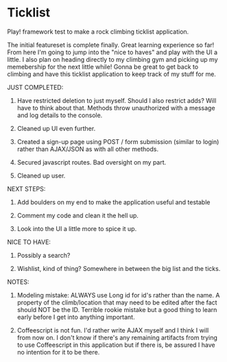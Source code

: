 Ticklist
========

Play! framework test to make a rock climbing ticklist application.

The initial featureset is complete finally. Great learning experience so far!
From here I'm going to jump into the "nice to haves" and play with the UI a
little. I also plan on heading directly to my climbing gym and picking up
my memebership for the next little while! Gonna be great to get back to climbing
and have this ticklist application to keep track of my stuff for me.

JUST COMPLETED:

1) Have restricted deletion to just myself. Should I also restrict adds? Will have to think about that.
Methods throw unauthorized with a message and log details to the console.

2) Cleaned up UI even further.

3) Created a sign-up page using POST / form submission (similar to login) rather than AJAX/JSON as with all
other methods.

4) Secured javascript routes. Bad oversight on my part.

5) Cleaned up user.

NEXT STEPS:

1) Add boulders on my end to make the application useful and testable

2) Comment my code and clean it the hell up.

3) Look into the UI a little more to spice it up.

NICE TO HAVE:

1) Possibly a search?

2) Wishlist, kind of thing? Somewhere in between the big list and the ticks.

NOTES:

1) Modeling mistake: ALWAYS use Long id for id's rather than the name.
   A property of the climb/location that may need to be edited after
   the fact should NOT be the ID. Terrible rookie mistake but a good
   thing to learn early before I get into anything important.

2) Coffeescript is not fun. I'd rather write AJAX myself and I think
   I will from now on. I don't know if there's any remaining artifacts
   from trying to use Coffeescript in this application but if there
   is, be assured I have no intention for it to be there.
